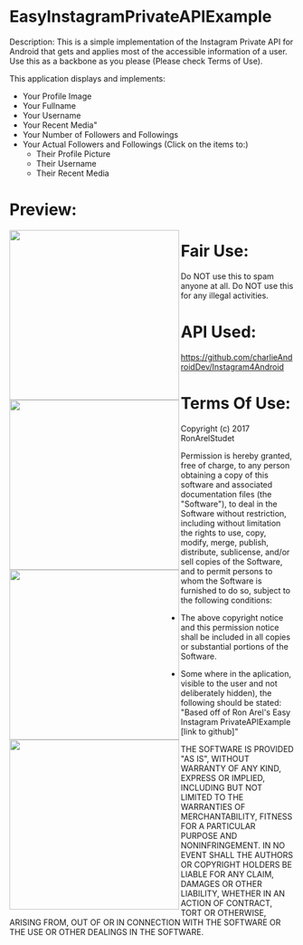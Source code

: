 # EasyInstagramPrivateAPIExample

Description: This is a simple implementation of the Instagram Private API for Android that gets and applies most of the accessible information of a user. Use this as a backbone as you please (Please check Terms of Use).

This application displays and implements:

- Your Profile Image
- Your Fullname
- Your Username
- Your Recent Media"
- Your Number of Followers and Followings
- Your Actual Followers and Followings (Click on the items to:)
   + Their Profile Picture
   + Their Username
   + Their Recent Media
   
# Preview:


<img src="https://github.com/RonArelStudent/EasyInstagramPrivateAPIExample/blob/master/SmartSelect_20180429-012602_TagNet.jpg" width="300" align="left">
<img src="https://github.com/RonArelStudent/EasyInstagramPrivateAPIExample/blob/master/SmartSelect_20180429-012712_TagNet.jpg" width="300" align="left">
<img src="https://github.com/RonArelStudent/EasyInstagramPrivateAPIExample/blob/master/SmartSelect_20180429-012658_TagNet.jpg" width="300" align="left">
<img src="https://github.com/RonArelStudent/EasyInstagramPrivateAPIExample/blob/master/SmartSelect_20180429-015156_TagNet.jpg" width="300" align="left">

# Fair Use:

Do NOT use this to spam anyone at all.
Do NOT use this for any illegal activities.

# API Used:

https://github.com/charlieAndroidDev/Instagram4Android

# Terms Of Use:

Copyright (c) 2017 RonArelStudet

Permission is hereby granted, free of charge, to any person obtaining a copy
of this software and associated documentation files (the "Software"), to deal
in the Software without restriction, including without limitation the rights
to use, copy, modify, merge, publish, distribute, sublicense, and/or sell
copies of the Software, and to permit persons to whom the Software is
furnished to do so, subject to the following conditions:

- The above copyright notice and this permission notice shall be included in all
copies or substantial portions of the Software.

- Some where in the aplication, visible to the user and not deliberately hidden), the following should be stated: "Based off of Ron Arel's Easy Instagram PrivateAPIExample [link to github]"

THE SOFTWARE IS PROVIDED "AS IS", WITHOUT WARRANTY OF ANY KIND, EXPRESS OR
IMPLIED, INCLUDING BUT NOT LIMITED TO THE WARRANTIES OF MERCHANTABILITY,
FITNESS FOR A PARTICULAR PURPOSE AND NONINFRINGEMENT. IN NO EVENT SHALL THE
AUTHORS OR COPYRIGHT HOLDERS BE LIABLE FOR ANY CLAIM, DAMAGES OR OTHER
LIABILITY, WHETHER IN AN ACTION OF CONTRACT, TORT OR OTHERWISE, ARISING FROM,
OUT OF OR IN CONNECTION WITH THE SOFTWARE OR THE USE OR OTHER DEALINGS IN THE
SOFTWARE.


